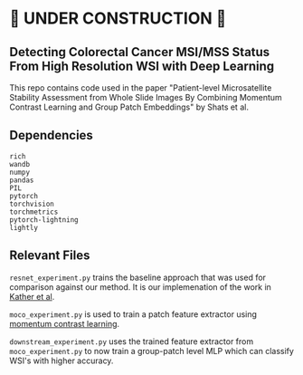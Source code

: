 # 🚧 UNDER CONSTRUCTION 🚧


## Detecting Colorectal Cancer MSI/MSS Status From High Resolution WSI with Deep Learning
This repo contains code used in the paper "Patient-level Microsatellite Stability Assessment from Whole Slide Images By Combining Momentum Contrast Learning and Group Patch Embeddings" by Shats et al. 

## Dependencies
```
rich
wandb
numpy
pandas
PIL
pytorch
torchvision
torchmetrics
pytorch-lightning
lightly
```

## Relevant Files
`resnet_experiment.py` trains the baseline approach that was used for comparison against our method. It is our implemenation of the work in [Kather et al](https://www.ncbi.nlm.nih.gov/pmc/articles/PMC7423299/).

`moco_experiment.py` is used to train a patch feature extractor using [momentum contrast learning](https://arxiv.org/abs/2003.04297).

`downstream_experiment.py` uses the trained feature extractor from `moco_experiment.py` to now train a group-patch level MLP which can classify WSI's with higher accuracy.

